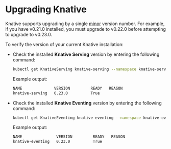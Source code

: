 # Upgrading Knative

Knative supports upgrading by a single [minor](https://semver.org/) version number. For example, if you have v0.21.0 installed, you must upgrade to v0.22.0 before attempting to upgrade to v0.23.0.

To verify the version of your current Knative installation:

- Check the installed **Knative Serving** version by entering the following command:

    ```bash
    kubectl get KnativeServing knative-serving --namespace knative-serving
    ```

    Example output:

    ```bash
    NAME              VERSION         READY   REASON
    knative-serving   0.23.0          True
    ```

- Check the installed **Knative Eventing** version by entering the following command:

    ```bash
    kubectl get KnativeEventing knative-eventing --namespace knative-eventing
    ```

    Example output:

    ```bash
    NAME               VERSION         READY   REASON
    knative-eventing   0.23.0          True
    ```
